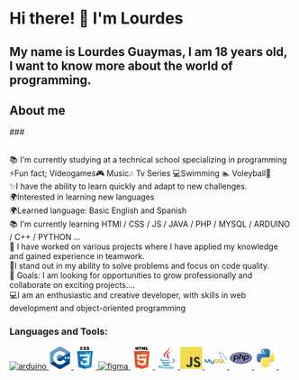 <h1 align="left">Hi there! 👋 I'm Lourdes

</h1>

###

<h2 align="left">
My name is Lourdes Guaymas, I am 18 years old, I want to know more about the world of programming.</h2>

###
<h2 align="left">About me</h2>
###
<p align="left"><br>  📚 I'm currently studying at a technical school specializing in programming<br>⚡Fun fact; Videogames🎮 Music🎶 Tv Series 💻Swimming 🏊 Voleyball🏐<br>✨I have the ability to learn quickly and adapt to new challenges. <br>🌍Interested in learning new languages <br> 🌍Learned language: Basic English and Spanish <br>📚 I'm currently learning HTMl / CSS / JS / JAVA / PHP / MYSQL / ARDUINO / C++ / PYTHON  ...<br>📒 I have worked on various projects where I have applied my knowledge and gained experience in teamwork.<br>📑I stand out in my ability to solve problems and focus on code quality.<br>🎯 Goals: I am looking for opportunities to grow professionally and collaborate on exciting projects....<br> 💻I am an enthusiastic and creative developer, with skills in web development and object-oriented programming</p>

###


<h3 align="left">Languages and Tools:</h3>
<p align="left"> <a href="https://www.arduino.cc/" target="_blank" rel="noreferrer"> <img src="https://cdn.worldvectorlogo.com/logos/arduino-1.svg" alt="arduino" width="40" height="40"/> </a> <a href="https://www.w3schools.com/cpp/" target="_blank" rel="noreferrer"> <img src="https://raw.githubusercontent.com/devicons/devicon/master/icons/cplusplus/cplusplus-original.svg" alt="cplusplus" width="40" height="40"/> </a> <a href="https://www.w3schools.com/css/" target="_blank" rel="noreferrer"> <img src="https://raw.githubusercontent.com/devicons/devicon/master/icons/css3/css3-original-wordmark.svg" alt="css3" width="40" height="40"/> </a> <a href="https://www.figma.com/" target="_blank" rel="noreferrer"> <img src="https://www.vectorlogo.zone/logos/figma/figma-icon.svg" alt="figma" width="40" height="40"/> </a> <a href="https://www.w3.org/html/" target="_blank" rel="noreferrer"> <img src="https://raw.githubusercontent.com/devicons/devicon/master/icons/html5/html5-original-wordmark.svg" alt="html5" width="40" height="40"/> </a> <a href="https://www.java.com" target="_blank" rel="noreferrer"> <img src="https://raw.githubusercontent.com/devicons/devicon/master/icons/java/java-original.svg" alt="java" width="40" height="40"/> </a> <a href="https://developer.mozilla.org/en-US/docs/Web/JavaScript" target="_blank" rel="noreferrer"> <img src="https://raw.githubusercontent.com/devicons/devicon/master/icons/javascript/javascript-original.svg" alt="javascript" width="40" height="40"/> </a> <a href="https://www.mysql.com/" target="_blank" rel="noreferrer"> <img src="https://raw.githubusercontent.com/devicons/devicon/master/icons/mysql/mysql-original-wordmark.svg" alt="mysql" width="40" height="40"/> </a> <a href="https://www.php.net" target="_blank" rel="noreferrer"> <img src="https://raw.githubusercontent.com/devicons/devicon/master/icons/php/php-original.svg" alt="php" width="40" height="40"/> </a> <a href="https://www.python.org" target="_blank" rel="noreferrer"> <img src="https://raw.githubusercontent.com/devicons/devicon/master/icons/python/python-original.svg" alt="python" width="40" height="40"/> </a> </p>



###

